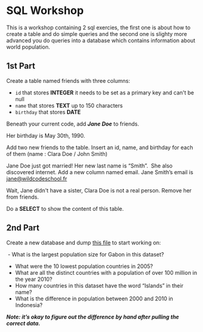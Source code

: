 # SQL Workshop

This is a workshop containing 2 sql exercies, the first one is about how to create a table and do simple queries and the second one is slighty more advanced you do queries into a database which contains information about world population.

## 1st Part

Create a table named friends with three columns:
 - `id` that stores **INTEGER** it needs to be set as a primary key and can't be null
 - `name` that stores **TEXT** up to 150 characters
 - `birthday` that stores **DATE**
​

Beneath your current code, add ***Jane Doe*** to friends.

Her birthday is May 30th, 1990.
​

Add two new friends to the table.
Insert an id, name, and birthday for each of them
(name : Clara Doe / John Smith)
​​

Jane Doe just got married! Her new last name is “Smith”.
​
She also discovered internet. Add a new column named email. Jane Smith’s email is jane@wildcodeschool.fr
​

Wait, Jane didn't have a sister, Clara Doe is not a real person.
Remove her from friends.​


Do a **SELECT** to show the content of this table.


## 2nd Part

Create a new database and dump [this file](./data.sql) to start working on:


​ - What is the largest population size for Gabon in this dataset?
 - What were the 10 lowest population countries in 2005?
 - What are all the distinct countries with a population of over 100 million in the year 2010?
 - How many countries in this dataset have the word “Islands” in their name?
 - What is the difference in population between 2000 and 2010 in Indonesia?

***Note: it’s okay to figure out the difference by hand after pulling the correct data.***